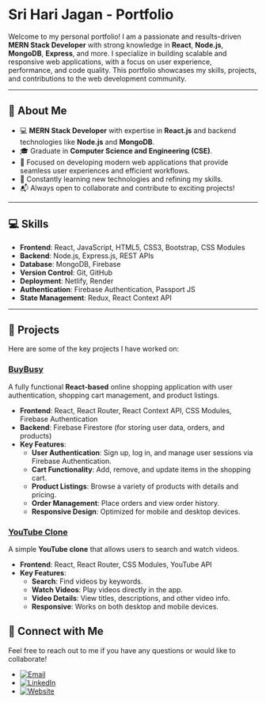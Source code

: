 # Sri Hari Jagan - Portfolio


Welcome to my personal portfolio! I am a passionate and results-driven **MERN Stack Developer** with strong knowledge in **React**, **Node.js**, **MongoDB**, **Express**, and more. I specialize in building scalable and responsive web applications, with a focus on user experience, performance, and code quality. This portfolio showcases my skills, projects, and contributions to the web development community.

----

## 🚀 About Me

- 💻 **MERN Stack Developer** with expertise in **React.js** and backend technologies like **Node.js** and **MongoDB**.
- 🎓 Graduate in **Computer Science and Engineering (CSE)**.
- 🚀 Focused on developing modern web applications that provide seamless user experiences and efficient workflows.
- 🌱 Constantly learning new technologies and refining my skills.
- 📬 Always open to collaborate and contribute to exciting projects!

----

## 💻 Skills

- **Frontend**: React, JavaScript, HTML5, CSS3, Bootstrap, CSS Modules
- **Backend**: Node.js, Express.js, REST APIs
- **Database**: MongoDB, Firebase
- **Version Control**: Git, GitHub
- **Deployment**: Netlify, Render
- **Authentication**: Firebase Authentication, Passport JS
- **State Management**: Redux, React Context API

---



## 🚀 Projects

Here are some of the key projects I have worked on:

### [**BuyBusy**](https://buybusy-onlineshopping.netlify.app/)
A fully functional **React-based** online shopping application with user authentication, shopping cart management, and product listings.
- **Frontend**: React, React Router, React Context API, CSS Modules, Firebase Authentication
- **Backend**: Firebase Firestore (for storing user data, orders, and products)  
- **Key Features**:
  - **User Authentication**: Sign up, log in, and manage user sessions via Firebase Authentication.
  - **Cart Functionality**: Add, remove, and update items in the shopping cart.
  - **Product Listings**: Browse a variety of products with details and pricing.
  - **Order Management**: Place orders and view order history.
  - **Responsive Design**: Optimized for mobile and desktop devices.


### [**YouTube Clone**](https://vidtube-utubeclone.netlify.app/)
A simple **YouTube clone** that allows users to search and watch videos.
- **Frontend**: React, React Router, CSS Modules, YouTube API
- **Key Features**:
  - **Search**: Find videos by keywords.
  - **Watch Videos**: Play videos directly in the app.
  - **Video Details**: View titles, descriptions, and other video info.
  - **Responsive**: Works on both desktop and mobile devices.
 

## 📝 Connect with Me

Feel free to reach out to me if you have any questions or would like to collaborate!

- [![Email](https://img.icons8.com/ios-filled/50/000000/email.png)](mailto:sriharijagan04@gmail.com) 
- [![LinkedIn](https://img.icons8.com/ios-filled/50/000000/linkedin.png)](https://linkedin.com/in/yourname)
- [![Website](https://img.icons8.com/ios-filled/50/000000/globe.png)](https://jagansportfolio.netlify.app/)


